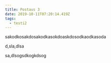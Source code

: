 ```yaml
---
title: Postaus 3
date: 2019-10-11T07:20:14.419Z
tags:
  - testi2
---
```

sakodkosakdosakodkasokdoaskdosodkaodkasoda

d,sla,dlsa

sa,dlsogsdkogkdsog
